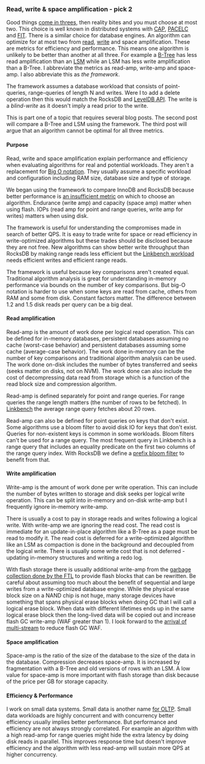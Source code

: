 ### Read, write & space amplification - pick 2

Good things [come in threes](https://en.wikipedia.org/wiki/Rule_of_three_(writing)), then reality bites and you must choose at most two. This choice is well known in distributed systems with [CAP](http://dbmsmusings.blogspot.com/2012/10/ieee-computer-issue-on-cap-theorem.html), [PACELC](http://dbmsmusings.blogspot.com/2010/04/problems-with-cap-and-yahoos-little.html) and [FIT](http://dbmsmusings.blogspot.com/2015/10/why-mongodb-cassandra-hbase-dynamodb_28.html). There is a similar choice for database engines. An algorithm can optimize for at most two from [read](http://mysqlha.blogspot.com/2011/08/read-amplification-factor.html), [write](https://en.wikipedia.org/wiki/Write_amplification) and space amplification. These are metrics for efficiency and performance. This means one algorithm is unlikely to be better than another at all three. For example a [B-Tree](https://en.wikipedia.org/wiki/B-tree) has less read amplification than an [LSM](https://en.wikipedia.org/wiki/Log-structured_merge-tree) while an LSM has less write amplification than a B-Tree. I abbreviate the metrics as read-amp, write-amp and space-amp. I also abbreviate this as *the framework*.

The framework assumes a database workload that consists of point-queries, range-queries of length N and writes. Were I to add a delete operation then this would match the RocksDB and [LevelDB API](https://github.com/google/leveldb). The write is a *blind-write* as it doesn't imply a read prior to the write.

This is part one of a topic that requires several blog posts. The second post will compare a B-Tree and LSM using the framework. The third post will argue that an algorithm cannot be optimal for all three metrics.



#### Purpose


Read, write and space amplification explain performance and efficiency when evaluating algorithms for real and potential workloads. They aren't a replacement for [Big O notation](https://en.wikipedia.org/wiki/Analysis_of_algorithms). They usually assume a specific workload and configuration including RAM size, database size and type of storage.

We began using the framework to compare InnoDB and RocksDB because better performance is [an insufficient metric](http://smalldatum.blogspot.com/2015/11/define-better-for-small-data-dbms.html) on which to choose an algorithm. Endurance (write amp) and capacity (space amp) matter when using flash. IOPs (read amp for point and range queries, write amp for writes) matters when using disk.

The framework is useful for understanding the compromises made in search of better QPS. It is easy to trade write for space or read efficiency in write-optimized algorithms but these trades should be disclosed because they are not free. New algorithms can show better write throughput than RocksDB by making range reads less efficient but the [Linkbench workload](https://github.com/facebook/linkbench) needs efficient writes and efficient range reads.

The framework is useful because key comparisons aren't created equal. Traditional algorithm analysis is great for understanding in-memory performance via bounds on the number of key comparisons. But big-O notation is harder to use when some keys are read from cache, others from RAM and some from disk. Constant factors matter. The difference between 1.2 and 1.5 disk reads per query can be a big deal.

####  

#### Read amplification


Read-amp is the amount of work done per logical read operation. This can be defined for in-memory databases, persistent databases assuming no cache (worst-case behavior) and persistent databases assuming some cache (average-case behavior). The work done in-memory can be the number of key comparisons and traditional algorithm analysis can be used. The work done on-disk includes the number of bytes transferred and seeks (seeks matter on disks, not on NVM). The work done can also include the cost of decompressing data read from storage which is a function of the read block size and compression algorithm.

Read-amp is defined separately for point and range queries. For range queries the range length matters (the number of rows to be fetched). In [Linkbench](https://github.com/facebook/linkbench) the average range query fetches about 20 rows.

Read-amp can also be defined for point queries on keys that don't exist. Some algorithms use a bloom filter to avoid disk IO for keys that don't exist. Queries for non-existent keys is common in some workloads. Bloom filters can't be used for a range query. The most frequent query in Linkbench is a range query that includes an equality predicate on the first two columns of the range query index. With RocksDB we define a [prefix bloom filter](https://github.com/facebook/rocksdb/wiki/RocksDB-Bloom-Filter) to benefit from that.

####  

#### Write amplification


Write-amp is the amount of work done per write operation. This can include the number of bytes written to storage and disk seeks per logical write operation. This can be split into in-memory and on-disk write-amp but I frequently ignore in-memory write-amp.

There is usually a cost to pay in storage reads and writes following a logical write. With write-amp we are ignoring the read cost. The read cost is immediate for an update-in-place algorithm like a B-Tree as a page must be read to modify it. The read cost is deferred for a write-optimized algorithm like an LSM as compaction is done in the background and decoupled from the logical write. There is usually some write cost that is not deferred - updating in-memory structures and writing a redo log.

With flash storage there is usually additional write-amp from the [garbage collection done by the FTL](https://en.wikipedia.org/wiki/Flash_memory_controller#Garbage_collection) to provide flash blocks that can be rewritten. Be careful about assuming too much about the benefit of sequential and large writes from a write-optimized database engine. While the physical erase block size on a NAND chip is not huge, many storage devices have something that spans physical erase blocks when doing GC that I will call a logical erase block. When data with different lifetimes ends up in the same logical erase block then the long-lived data will be copied out and increase flash GC write-amp (WAF greater than 1).  I look forward to the [arrival of multi-stream](https://www.usenix.org/system/files/conference/hotstorage14/hotstorage14-paper-kang.pdf) to reduce flash GC WAF.



#### Space amplification


Space-amp is the ratio of the size of the database to the size of the data in the database. Compression decreases space-amp. It is increased by fragmentation with a B-Tree and old versions of rows with an LSM. A low value for space-amp is more important with flash storage than disk because of the price per GB for storage capacity.



#### Efficiency & Performance


I work on small data systems. Small data is another name [for OLTP](https://en.wikipedia.org/wiki/Online_transaction_processing). Small data workloads are highly concurrent and with concurrency better efficiency usually implies better performance. But performance and efficiency are not always strongly correlated. For example an algorithm with a high read-amp for range queries might hide the extra latency by doing disk reads in parallel. This improves response time but doesn't improve efficiency and the algorithm with less read-amp will sustain more QPS at higher concurrency.